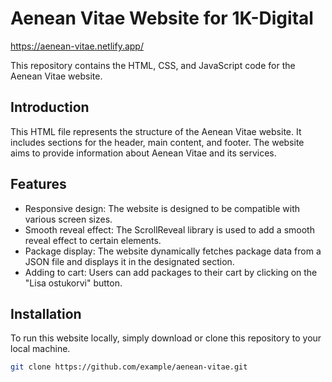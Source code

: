 # Aenean Vitae Website for 1K-Digital

https://aenean-vitae.netlify.app/

This repository contains the HTML, CSS, and JavaScript code for the Aenean Vitae website.

## Introduction

This HTML file represents the structure of the Aenean Vitae website. It includes sections for the header, main content, and footer. The website aims to provide information about Aenean Vitae and its services.

## Features

- Responsive design: The website is designed to be compatible with various screen sizes.
- Smooth reveal effect: The ScrollReveal library is used to add a smooth reveal effect to certain elements.
- Package display: The website dynamically fetches package data from a JSON file and displays it in the designated section.
- Adding to cart: Users can add packages to their cart by clicking on the "Lisa ostukorvi" button.

## Installation

To run this website locally, simply download or clone this repository to your local machine.

```bash
git clone https://github.com/example/aenean-vitae.git
